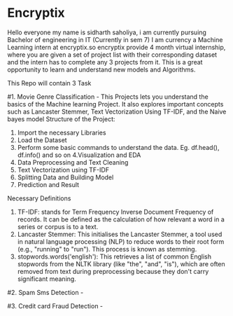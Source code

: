 # Encryptix
Hello everyone my name is sidharth saholiya, i am currently pursuing Bachelor of engineering in IT (Currently in sem 7)
I am currency a Machine Learning intern at encryptix.so encryptix provide 4 month virtual internship, where you are given a set of project list with their corresponding dataset and the intern has to complete any 3 projects from it. This is a great opportunity to learn and understand new models and Algorithms.

This Repo will contain 3 Task

#1. Movie Genre Classification - This Projects lets you understand the basics of the Machine learning Project. It also explores important concepts such as Lancaster Stemmer, Text Vectorization Using TF-IDF, and the Naive bayes model
Structure of the Project:
1. Import the necessary Libraries
2. Load the Dataset
3. Perform some basic commands to understand the data. Eg. df.head(), df.info() and so on
4.Visualization and EDA
5. Data Preprocessing and Text Cleaning
6. Text Vectorization using TF-IDF
7. Splitting Data and Building Model
8. Prediction and Result

Necessary Definitions
1. TF-IDF: stands for Term Frequency Inverse Document Frequency of records. It can be defined as the calculation of how relevant a word in a series or corpus is to a text. 
2. Lancaster Stemmer: This initialises the Lancaster Stemmer, a tool used in natural language processing (NLP) to reduce words to their root form (e.g., "running" to "run"). This process is known as stemming.
3. stopwords.words('english'): This retrieves a list of common English stopwords from the NLTK library (like "the", "and", "is"), which are often removed from text during preprocessing because they don't carry significant meaning.

#2. Spam Sms Detection - 


#3. Credit card Fraud Detection - 


